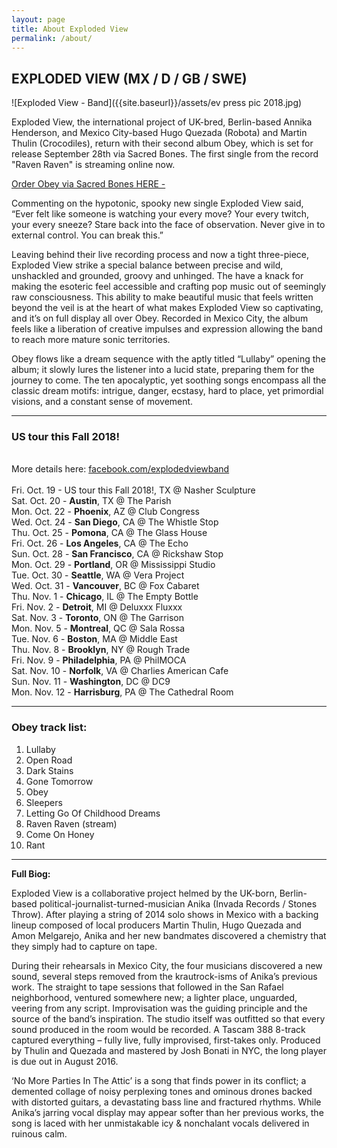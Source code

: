 ```yaml
---
layout: page
title: About Exploded View
permalink: /about/
---
```

 
## EXPLODED VIEW (MX / D / GB / SWE)

![Exploded View - Band]({{site.baseurl}}/assets/ev press pic 2018.jpg)

Exploded View, the international project of UK-bred, Berlin-based Annika Henderson, and Mexico City-based Hugo Quezada (Robota) and Martin Thulin (Crocodiles), return with their second album Obey, which is set for release September 28th via Sacred Bones. The first single from the record "Raven Raven" is streaming online now.

<a href="https://www.sacredbonesrecords.com/products/sbr209-exploded-view-obey">Order Obey via Sacred Bones HERE -</a>

Commenting on the hypotonic, spooky new single Exploded View said, “Ever felt like someone is watching your every move? Your every twitch, your every sneeze? Stare back into the face of observation. Never give in to external control. You can break this.”

Leaving behind their live recording process and now a tight three-piece, Exploded View strike a special balance between precise and wild, unshackled and grounded, groovy and unhinged. The have a knack for making the esoteric feel accessible and crafting pop music out of seemingly raw consciousness. This ability to make beautiful music that feels written beyond the veil is at the heart of what makes Exploded View so captivating, and it’s on full display all over Obey. Recorded in Mexico City, the album feels like a liberation of creative impulses and expression allowing the band to reach more mature sonic territories.
 
Obey flows like a dream sequence with the aptly titled “Lullaby” opening the album; it slowly lures the listener into a lucid state, preparing them for the journey to come. The ten apocalyptic, yet soothing songs encompass all the classic dream motifs: intrigue, danger, ecstasy, hard to place, yet primordial visions, and a constant sense of movement. 

---

### US tour this Fall 2018!

<br/>More details here:
<a href="https://www.facebook.com/explodedviewband/">facebook.com/explodedviewband</a><br/><br/>
Fri. Oct. 19 - US tour this Fall 2018!, TX @ Nasher Sculpture
<br/>
Sat. Oct. 20 - **Austin**, TX @ The Parish
<br/>
Mon. Oct. 22 - **Phoenix**, AZ @ Club Congress
<br/>
Wed. Oct. 24 - **San Diego**, CA @ The Whistle Stop
<br/>
Thu. Oct. 25 - **Pomona**, CA @ The Glass House
<br/>
Fri. Oct. 26 - **Los Angeles**, CA @ The Echo
<br/>
Sun. Oct. 28 - **San Francisco**, CA @ Rickshaw Stop
<br/>
Mon. Oct. 29 - **Portland**, OR @ Mississippi Studio
<br/>
Tue. Oct. 30 - **Seattle**, WA @ Vera Project
<br/>
Wed. Oct. 31 - **Vancouver**, BC @ Fox Cabaret
<br/>
Thu. Nov. 1 - **Chicago**, IL @ The Empty Bottle
<br/>
Fri. Nov. 2 - **Detroit**, MI @ Deluxxx Fluxxx
<br/>
Sat. Nov. 3 - **Toronto**, ON @ The Garrison
<br/>
Mon. Nov. 5 - **Montreal**, QC @ Sala Rossa
<br/>
Tue. Nov. 6 - **Boston**, MA @ Middle East
<br/>
Thu. Nov. 8 - **Brooklyn**, NY @ Rough Trade
<br/>
Fri. Nov. 9 - **Philadelphia**, PA @ PhilMOCA
<br/>
Sat. Nov. 10 - **Norfolk**, VA @ Charlies American Cafe
<br/>
Sun. Nov. 11 - **Washington**, DC @ DC9
<br/>
Mon. Nov. 12 - **Harrisburg**, PA @ The Cathedral Room
</div> 
<hr>

### Obey track list:
1. Lullaby 
2. Open Road
3. Dark Stains
4. Gone Tomorrow 
5. Obey
6. Sleepers
7. Letting Go Of Childhood Dreams
8. Raven Raven (stream) 
9. Come On Honey
10. Rant

---

**Full Biog:**

Exploded View is a collaborative project helmed by the UK-born, Berlin-based political-journalist-turned-musician Anika   (Invada Records / Stones Throw). After playing a string of 2014 solo   shows in Mexico with a backing lineup composed of local producers  Martin  Thulin, Hugo Quezada and Amon Melgarejo, Anika and her new  bandmates  discovered a chemistry that they simply had to capture on  tape.

During  their rehearsals in Mexico City, the four musicians discovered  a new  sound, several steps removed from the krautrock-isms of Anika’s   previous work. The straight to tape sessions that followed in the San   Rafael neighborhood, ventured somewhere new; a lighter place,  unguarded,  veering from any script.  Improvisation was the guiding  principle and  the source of the band’s inspiration. The studio itself  was outfitted so  that every sound produced in the room would be  recorded. A Tascam 388  8-track captured everything – fully live, fully  improvised, first-takes  only. Produced by Thulin and Quezada and  mastered by Josh Bonati in NYC,  the long player is due out in August  2016.


‘No More Parties In The Attic’  is a song that finds  power in its conflict; a demented collage of  noisy perplexing tones and  ominous drones backed with distorted  guitars, a devastating bass line  and fractured rhythms. While Anika’s  jarring vocal display may appear  softer than her previous works, the  song is laced with her unmistakable  icy & nonchalant vocals  delivered in ruinous calm.



<script type="application/ld+json">
{
    "@context": "http://schema.org",
    "@type": "MusicGroup",
    "@id": "https://musicbrainz.org/artist/386d9af0-e05a-4750-8824-b46be75f35c3",
    "name": "Exploded View",
    "sameAs": "https://www.sacredbonesrecords.com/collections/exploded-view",
    "foundingLocation": {
        "@type": "City",
        "name": "Mexico"
    },
    "foundingDate": "2016",
    "album":[{
      "albumReleaseType": "http://schema.org/AlbumRelease",
      "creditedTo": "Exploded View",
      "albumProductionType": "http://schema.org/StudioAlbum",
      "byArtist": {
        "@type": "MusicGroup",
        "@id": "https://musicbrainz.org/artist/386d9af0-e05a-4750-8824-b46be75f35c3",
        "name": "Exploded View"
      },
      "@type": "MusicAlbum",
      "@id": "https://musicbrainz.org/release-group/e4686bda-924f-41e9-b9e8-52374ef3ee3f",
      "name": "Exploded View"
    }, {
      "creditedTo": "Exploded View",
      "albumProductionType": "http://schema.org/StudioAlbum",
      "albumReleaseType": "http://schema.org/SingleRelease",
      "name": "No More Parties in the Attic",
      "byArtist": {
        "@id": "https://musicbrainz.org/artist/386d9af0-e05a-4750-8824-b46be75f35c3",
        "@type": "MusicGroup",
        "name": "Exploded View"
      },
      "@type": "MusicAlbum",
      "@id": "https://musicbrainz.org/release-group/bee7495e-99c5-4a73-9f2c-eb6f6350c6d7"
    }, {
      "albumReleaseType": "http://schema.org/EPRelease",
      "creditedTo": "Exploded View",
      "albumProductionType": "http://schema.org/StudioAlbum",
      "@type": "MusicAlbum",
      "byArtist": {
        "name": "Exploded View",
        "@id": "https://musicbrainz.org/artist/386d9af0-e05a-4750-8824-b46be75f35c3",
        "@type": "MusicGroup"
      },
      "@id": "https://musicbrainz.org/release-group/ae8d3337-2070-4fff-9b75-279489d267c5",
      "name": "Summer Came Early"
    }],
    "member": [
      {
        "@type": "OrganizationRole",
        "member": {
          "@type": "Person",
          "name": "Annika Henderson"
        },
        "startDate": "2016",
        "roleName": ["lead vocals", "lyrics"]
      },
      {
        "@type": "OrganizationRole",
        "member": {
          "@type": "Person",
          "name": "Martin Thulin"
        },
        "startDate": "2016",
        "roleName": ["drums"]
      },
      {
        "@type": "OrganizationRole",
        "member": {
          "@type": "Person",
          "name": "Hugo Quezada"
        },
        "startDate": "2016",
        "roleName": ["guitar", "keyboard"]
      },
      {
        "@type": "OrganizationRole",
        "member": {
          "@type": "Person",
          "name": "Amon Melgarejo"
        },
        "startDate": "2016",
        "roleName": ["bass guitar", "keyboard", "guitar"]
      }
    ]
}
</script>
